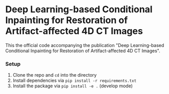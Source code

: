 # Deep Learning-based Conditional Inpainting for Restoration of Artifact-affected 4D CT Images
This the official code accompanying the publication "Deep Learning-based Conditional Inpainting for Restoration of Artifact-affected 4D CT Images".

### Setup
1. Clone the repo and `cd` into the directory
2. Install dependencies via `pip install -r requirements.txt`
3. Install the package via `pip install -e .` (develop mode)
